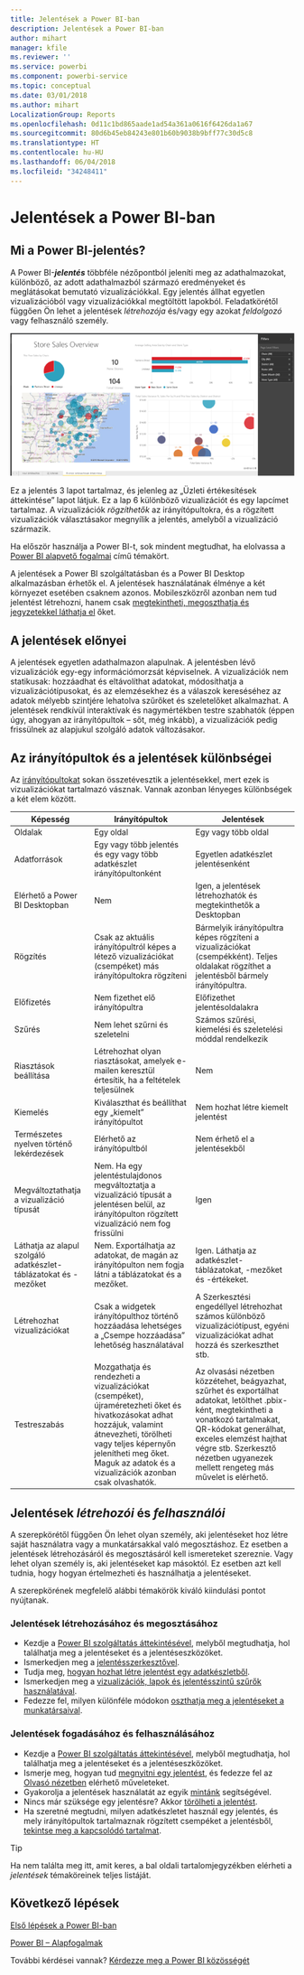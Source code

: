 ```yaml
---
title: Jelentések a Power BI-ban
description: Jelentések a Power BI-ban
author: mihart
manager: kfile
ms.reviewer: ''
ms.service: powerbi
ms.component: powerbi-service
ms.topic: conceptual
ms.date: 03/01/2018
ms.author: mihart
LocalizationGroup: Reports
ms.openlocfilehash: 0d11c1bd865aade1ad54a361a0616f6426da1a67
ms.sourcegitcommit: 80d6b45eb84243e801b60b9038b9bff77c30d5c8
ms.translationtype: HT
ms.contentlocale: hu-HU
ms.lasthandoff: 06/04/2018
ms.locfileid: "34248411"
---
```

# <a name="reports-in-power-bi"></a>Jelentések a Power BI-ban
## <a name="what-is-a-power-bi-report"></a>Mi a Power BI-jelentés?
A Power BI-***jelentés*** többféle nézőpontból jeleníti meg az adathalmazokat, különböző, az adott adathalmazból származó eredményeket és meglátásokat bemutató vizualizációkkal.  Egy jelentés állhat egyetlen vizualizációból vagy vizualizációkkal megtöltött lapokból. Feladatkörétől függően Ön lehet a jelentések *létrehozója* és/vagy egy azokat *feldolgozó* vagy felhasználó személy.

![jelentés oldala](media/service-reports/reportview.png)

Ez a jelentés 3 lapot tartalmaz, és jelenleg az „Üzleti értékesítések áttekintése” lapot látjuk. Ez a lap 6 különböző vizualizációt és egy lapcímet tartalmaz. A vizualizációk *rögzíthetők* az irányítópultokra, és a rögzített vizualizációk választásakor megnyílik a jelentés, amelyből a vizualizáció származik.

Ha először használja a Power BI-t, sok mindent megtudhat, ha elolvassa a [Power BI alapvető fogalmai](service-basic-concepts.md) című témakört.

A jelentések a Power BI szolgáltatásban és a Power BI Desktop alkalmazásban érhetők el. A jelentések használatának élménye a két környezet esetében csaknem azonos. Mobileszközről azonban nem tud jelentést létrehozni, hanem csak [megtekintheti, megoszthatja és jegyzetekkel láthatja el](mobile-reports-in-the-mobile-apps.md) őket.

## <a name="advantages-of-reports"></a>A jelentések előnyei
A jelentések egyetlen adathalmazon alapulnak. A jelentésben lévő vizualizációk egy-egy információmorzsát képviselnek. A vizualizációk nem statikusak: hozzáadhat és eltávolíthat adatokat, módosíthatja a vizualizációtípusokat, és az elemzésekhez és a válaszok kereséséhez az adatok mélyebb szintjére lehatolva szűrőket és szeletelőket alkalmazhat. A jelentések rendkívül interaktívak és nagymértékben testre szabhatók (éppen úgy, ahogyan az irányítópultok – sőt, még inkább), a vizualizációk pedig frissülnek az alapjukul szolgáló adatok változásakor.

## <a name="dashboards-versus-reports"></a>Az irányítópultok és a jelentések különbségei
Az [irányítópultokat](service-dashboards.md) sokan összetévesztik a jelentésekkel, mert ezek is vizualizációkat tartalmazó vásznak. Vannak azonban lényeges különbségek a két elem között.  

| **Képesség** | **Irányítópultok** | **Jelentések** |
| --- | --- | --- |
| Oldalak |Egy oldal |Egy vagy több oldal |
| Adatforrások |Egy vagy több jelentés és egy vagy több adatkészlet irányítópultonként |Egyetlen adatkészlet jelentésenként |
| Elérhető a Power BI Desktopban |Nem |Igen, a jelentések létrehozhatók és megtekinthetők a Desktopban |
| Rögzítés |Csak az aktuális irányítópultról képes a létező vizualizációkat (csempéket) más irányítópultokra rögzíteni |Bármelyik irányítópultra képes rögzíteni a vizualizációkat (csempékként). Teljes oldalakat rögzíthet a jelentésből bármely irányítópultra. |
| Előfizetés |Nem fizethet elő irányítópultra |Előfizethet jelentésoldalakra |
| Szűrés |Nem lehet szűrni és szeletelni |Számos szűrési, kiemelési és szeletelési móddal rendelkezik |
| Riasztások beállítása |Létrehozhat olyan riasztásokat, amelyek e-mailen keresztül értesítik, ha a feltételek teljesülnek |Nem |
| Kiemelés |Kiválaszthat és beállíthat egy „kiemelt” irányítópultot |Nem hozhat létre kiemelt jelentést |
| Természetes nyelven történő lekérdezések |Elérhető az irányítópultból |Nem érhető el a jelentésekből |
| Megváltoztathatja a vizualizáció típusát |Nem. Ha egy jelentéstulajdonos megváltoztatja a vizualizáció típusát a jelentésen belül, az irányítópulton rögzített vizualizáció nem fog frissülni |Igen |
| Láthatja az alapul szolgáló adatkészlet-táblázatokat és -mezőket |Nem. Exportálhatja az adatokat, de magán az irányítópulton nem fogja látni a táblázatokat és a mezőket. |Igen. Láthatja az adatkészlet-táblázatokat, -mezőket és -értékeket. |
| Létrehozhat vizualizációkat |Csak a widgetek irányítópulthoz történő hozzáadása lehetséges a „Csempe hozzáadása” lehetőség használatával |A Szerkesztési engedéllyel létrehozhat számos különböző vizualizációtípust, egyéni vizualizációkat adhat hozzá és szerkeszthet stb. |
| Testreszabás |Mozgathatja és rendezheti a vizualizációkat (csempéket), újraméretezheti őket és hivatkozásokat adhat hozzájuk, valamint átnevezheti, törölheti vagy teljes képernyőn jelenítheti meg őket. Maguk az adatok és a vizualizációk azonban csak olvashatók. |Az olvasási nézetben közzétehet, beágyazhat, szűrhet és exportálhat adatokat, letölthet .pbix-ként, megtekintheti a vonatkozó tartalmakat, QR-kódokat generálhat, exceles elemzést hajthat végre stb.  Szerkesztő nézetben ugyanezek mellett rengeteg más művelet is elérhető. |

## <a name="report-creators-and-report-consumers"></a>Jelentések ***létrehozói*** és ***felhasználói***
A szerepkörétől függően Ön lehet olyan személy, aki jelentéseket hoz létre saját használatra vagy a munkatársakkal való megosztáshoz. Ez esetben a jelentések létrehozásáról és megosztásáról kell ismereteket szereznie. Vagy lehet olyan személy is, aki jelentéseket kap másoktól. Ez esetben azt kell tudnia, hogy hogyan értelmezheti és használhatja a jelentéseket.

A szerepkörének megfelelő alábbi témakörök kiváló kiindulási pontot nyújtanak.

### <a name="if-you-will-be-creating-and-sharing-reports"></a>Jelentések létrehozásához és megosztásához
* Kezdje a [Power BI szolgáltatás áttekintésével](service-basic-concepts.md), melyből megtudhatja, hol találhatja meg a jelentéseket és a jelentéseszközöket.
* Ismerkedjen meg a [jelentésszerkesztővel](service-the-report-editor-take-a-tour.md).
* Tudja meg, [hogyan hozhat létre jelentést egy adatkészletből](service-report-create-new.md).
* Ismerkedjen meg a [vizualizációk, lapok és jelentésszintű szűrők használatával](power-bi-how-to-report-filter.md).
* Fedezze fel, milyen különféle módokon [oszthatja meg a jelentéseket a munkatársaival](service-share-dashboards.md).

### <a name="if-you-will-be-receiving-and-consuming-reports"></a>Jelentések fogadásához és felhasználásához
* Kezdje a [Power BI szolgáltatás áttekintésével](service-basic-concepts.md), melyből megtudhatja, hol találhatja meg a jelentéseket és a jelentéseszközöket.
* Ismerje meg, hogyan tud [megnyitni egy jelentést](service-report-open.md), és fedezze fel az [Olvasó nézetben](service-reading-view-and-editing-view.md) elérhető műveleteket.
* Gyakorolja a jelentések használatát az egyik [mintánk](sample-tutorial-connect-to-the-samples.md) segítségével.  
* Nincs már szüksége egy jelentésre? Akkor [törölheti a jelentést](service-delete.md).
* Ha szeretné megtudni, milyen adatkészletet használ egy jelentés, és mely irányítópultok tartalmaznak rögzített csempéket a jelentésből, [tekintse meg a kapcsolódó tartalmat](service-related-content.md).

> [!TIP]
> Ha nem találta meg itt, amit keres, a bal oldali tartalomjegyzékben elérheti a *jelentések* témaköreinek teljes listáját.
> 
> 

## <a name="next-steps"></a>Következő lépések
[Első lépések a Power BI-ban](service-get-started.md) 

[Power BI – Alapfogalmak](service-basic-concepts.md)

További kérdései vannak? [Kérdezze meg a Power BI közösségét](http://community.powerbi.com/)

